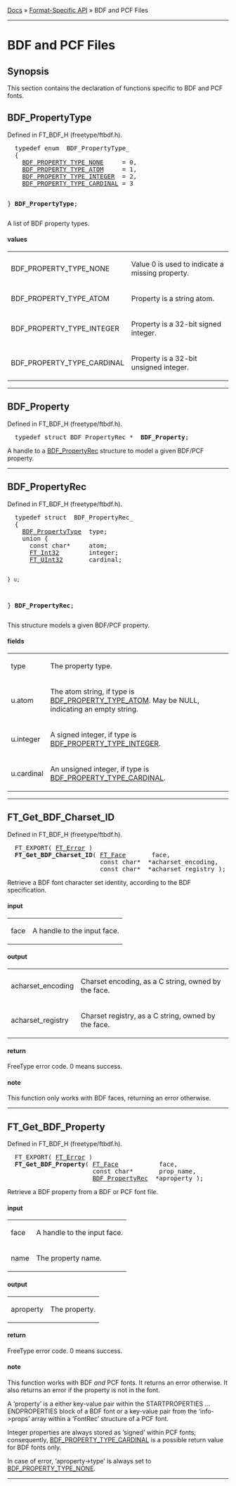 [Docs](ft2-index.md) &raquo; [Format-Specific API](ft2-toc.md#format-specific-api) &raquo; BDF and PCF Files

-------------------------------

# BDF and PCF Files

## Synopsis

This section contains the declaration of functions specific to BDF and PCF fonts.

## BDF_PropertyType

Defined in FT_BDF_H (freetype/ftbdf.h).

<div class = "codehilite">
<pre>
  <span class="keyword">typedef</span> <span class="keyword">enum</span>  BDF_PropertyType_
  {
    <a href="../ft2-bdf_fonts/#bdf_property_type_none">BDF_PROPERTY_TYPE_NONE</a>     = 0,
    <a href="../ft2-bdf_fonts/#bdf_property_type_atom">BDF_PROPERTY_TYPE_ATOM</a>     = 1,
    <a href="../ft2-bdf_fonts/#bdf_property_type_integer">BDF_PROPERTY_TYPE_INTEGER</a>  = 2,
    <a href="../ft2-bdf_fonts/#bdf_property_type_cardinal">BDF_PROPERTY_TYPE_CARDINAL</a> = 3

  } <b>BDF_PropertyType</b>;
</pre>
</div>


A list of BDF property types.

<h4>values</h4>
<table class="fields">
<tr><td class="val" id="bdf_property_type_none">BDF_PROPERTY_TYPE_NONE</td><td class="desc">
<p>Value&nbsp;0 is used to indicate a missing property.</p>
</td></tr>
<tr><td class="val" id="bdf_property_type_atom">BDF_PROPERTY_TYPE_ATOM</td><td class="desc">
<p>Property is a string atom.</p>
</td></tr>
<tr><td class="val" id="bdf_property_type_integer">BDF_PROPERTY_TYPE_INTEGER</td><td class="desc">
<p>Property is a 32-bit signed integer.</p>
</td></tr>
<tr><td class="val" id="bdf_property_type_cardinal">BDF_PROPERTY_TYPE_CARDINAL</td><td class="desc">
<p>Property is a 32-bit unsigned integer.</p>
</td></tr>
</table>

<hr>

## BDF_Property

Defined in FT_BDF_H (freetype/ftbdf.h).

<div class = "codehilite">
<pre>
  <span class="keyword">typedef</span> <span class="keyword">struct</span> BDF_PropertyRec_*  <b>BDF_Property</b>;
</pre>
</div>


A handle to a <a href="../ft2-bdf_fonts/#bdf_propertyrec">BDF_PropertyRec</a> structure to model a given BDF/PCF property.

<hr>

## BDF_PropertyRec

Defined in FT_BDF_H (freetype/ftbdf.h).

<div class = "codehilite">
<pre>
  <span class="keyword">typedef</span> <span class="keyword">struct</span>  BDF_PropertyRec_
  {
    <a href="../ft2-bdf_fonts/#bdf_propertytype">BDF_PropertyType</a>  type;
    <span class="keyword">union</span> {
      <span class="keyword">const</span> <span class="keyword">char</span>*     atom;
      <a href="../ft2-basic_types/#ft_int32">FT_Int32</a>        integer;
      <a href="../ft2-basic_types/#ft_uint32">FT_UInt32</a>       cardinal;

    } u;

  } <b>BDF_PropertyRec</b>;
</pre>
</div>


This structure models a given BDF/PCF property.

<h4>fields</h4>
<table class="fields">
<tr><td class="val" id="type">type</td><td class="desc">
<p>The property type.</p>
</td></tr>
<tr><td class="val" id="u.atom">u.atom</td><td class="desc">
<p>The atom string, if type is <a href="../ft2-bdf_fonts/#bdf_propertytype">BDF_PROPERTY_TYPE_ATOM</a>. May be NULL, indicating an empty string.</p>
</td></tr>
<tr><td class="val" id="u.integer">u.integer</td><td class="desc">
<p>A signed integer, if type is <a href="../ft2-bdf_fonts/#bdf_propertytype">BDF_PROPERTY_TYPE_INTEGER</a>.</p>
</td></tr>
<tr><td class="val" id="u.cardinal">u.cardinal</td><td class="desc">
<p>An unsigned integer, if type is <a href="../ft2-bdf_fonts/#bdf_propertytype">BDF_PROPERTY_TYPE_CARDINAL</a>.</p>
</td></tr>
</table>

<hr>

## FT_Get_BDF_Charset_ID

Defined in FT_BDF_H (freetype/ftbdf.h).

<div class = "codehilite">
<pre>
  FT_EXPORT( <a href="../ft2-basic_types/#ft_error">FT_Error</a> )
  <b>FT_Get_BDF_Charset_ID</b>( <a href="../ft2-base_interface/#ft_face">FT_Face</a>       face,
                         <span class="keyword">const</span> <span class="keyword">char</span>*  *acharset_encoding,
                         <span class="keyword">const</span> <span class="keyword">char</span>*  *acharset_registry );
</pre>
</div>


Retrieve a BDF font character set identity, according to the BDF specification.

<h4>input</h4>
<table class="fields">
<tr><td class="val" id="face">face</td><td class="desc">
<p>A handle to the input face.</p>
</td></tr>
</table>

<h4>output</h4>
<table class="fields">
<tr><td class="val" id="acharset_encoding">acharset_encoding</td><td class="desc">
<p>Charset encoding, as a C&nbsp;string, owned by the face.</p>
</td></tr>
<tr><td class="val" id="acharset_registry">acharset_registry</td><td class="desc">
<p>Charset registry, as a C&nbsp;string, owned by the face.</p>
</td></tr>
</table>

<h4>return</h4>

FreeType error code. 0&nbsp;means success.

<h4>note</h4>

This function only works with BDF faces, returning an error otherwise.

<hr>

## FT_Get_BDF_Property

Defined in FT_BDF_H (freetype/ftbdf.h).

<div class = "codehilite">
<pre>
  FT_EXPORT( <a href="../ft2-basic_types/#ft_error">FT_Error</a> )
  <b>FT_Get_BDF_Property</b>( <a href="../ft2-base_interface/#ft_face">FT_Face</a>           face,
                       <span class="keyword">const</span> <span class="keyword">char</span>*       prop_name,
                       <a href="../ft2-bdf_fonts/#bdf_propertyrec">BDF_PropertyRec</a>  *aproperty );
</pre>
</div>


Retrieve a BDF property from a BDF or PCF font file.

<h4>input</h4>
<table class="fields">
<tr><td class="val" id="face">face</td><td class="desc">
<p>A handle to the input face.</p>
</td></tr>
<tr><td class="val" id="name">name</td><td class="desc">
<p>The property name.</p>
</td></tr>
</table>

<h4>output</h4>
<table class="fields">
<tr><td class="val" id="aproperty">aproperty</td><td class="desc">
<p>The property.</p>
</td></tr>
</table>

<h4>return</h4>

FreeType error code. 0&nbsp;means success.

<h4>note</h4>

This function works with BDF _and_ PCF fonts. It returns an error otherwise. It also returns an error if the property is not in the font.

A &lsquo;property&rsquo; is a either key-value pair within the STARTPROPERTIES ... ENDPROPERTIES block of a BDF font or a key-value pair from the &lsquo;info-&gt;props&rsquo; array within a &lsquo;FontRec&rsquo; structure of a PCF font.

Integer properties are always stored as &lsquo;signed&rsquo; within PCF fonts; consequently, <a href="../ft2-bdf_fonts/#bdf_propertytype">BDF_PROPERTY_TYPE_CARDINAL</a> is a possible return value for BDF fonts only.

In case of error, &lsquo;aproperty-&gt;type&rsquo; is always set to <a href="../ft2-bdf_fonts/#bdf_propertytype">BDF_PROPERTY_TYPE_NONE</a>.

<hr>

